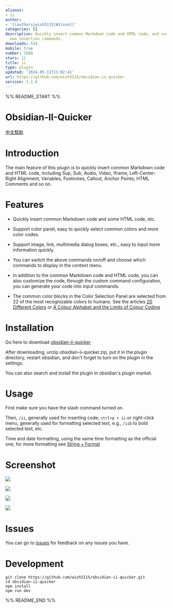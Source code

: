 ```yaml
---
aliases:
- ii
author:
- '[[authors/wish5115|Wilson]]'
categories: []
description: Quickly insert common Markdown code and HTML code, and customize your
  own insertion commands.
downloads: 534
mobile: true
number: 1680
stars: 11
title: ii
type: plugin
updated: '2024-05-11T11:02:41'
url: https://github.com/wish5115/obsidian-ii-quicker
version: 1.1.6
---
```


%% README_START %%

# Obsidian-II-Quicker

[中文帮助](https://github.com/wish5115/obsidian-ii-quicker/blob/main/README-zh.md)

# Introduction

The main feature of this plugin is to quickly insert common Markdown code and HTML code, including Sup, Sub, Audio, Video, Iframe, Left-Center-Right Alignment, Variables, Footnotes, Callout, Anchor Points, HTML Comments and so on.

# Features

- Quickly insert common Markdown code and some HTML code, etc.

- Support color panel, easy to quickly select common colors and more color codes.

- Support image, link, multimedia dialog boxes, etc., easy to input more information quickly.

- You can switch the above commands on/off and choose which commands to display in the context menu.

- In addition to the common Markdown code and HTML code, you can also customize the code, through the custom command configuration, you can generate your code into input commands.

- The common color blocks in the Color Selection Panel are selected from 22 of the most recognizable colors to humans. See the articles [20 Different Colors](https://zhuanlan.zhihu.com/p/508870810) or [A Colour Alphabet and the Limits of Colour Coding](https://www.researchgate.net/publication/237005166_A_Colour_Alphabet_and_the_Limits_of_Colour_Coding)

# Installation

Go here to download [obsidian-ii-quicker](https://github.com/wish5115/obsidian-ii-quicker/releases/)

After downloading, unzip obsidian-ii-quicker.zip, put it in the plugin directory, restart obsidian, and don't forget to turn on the plugin in the settings.

You can also search and install the plugin in obsidian's plugin market.

# Usage

First make sure you have the slash command turned on.

Then, `/ii`, generally used for inserting code; `ctrl+p + ii` or right-click menu, generally used for formatting selected text, e.g., `/iib` to bold selected text, etc.

Time and date formatting, using the same time formatting as the official one, for more formatting see [String + Format](https://momentjs.com/docs/#/parsing/string-format/)

# Screenshot

![](https://cdn.jsdelivr.net/gh/wish5115/obsidian-ii-quicker@main/assets/screenshots/list1.png)

![](https://cdn.jsdelivr.net/gh/wish5115/obsidian-ii-quicker@main/assets/screenshots/list2.png)

![](https://cdn.jsdelivr.net/gh/wish5115/obsidian-ii-quicker@main/assets/screenshots/image-modal.webp)

![](https://cdn.jsdelivr.net/gh/wish5115/obsidian-ii-quicker@main/assets/screenshots/context-menu.png)

# Issues

You can go to [issues](https://github.com/wish5115/obsidian-ii-quicker/issues) for feedback on any issues you have.

# Development

```
git clone https://github.com/wish5115/obsidian-ii-quicker.git
cd obsidian-ii-quicker
npm install
npm run dev

```


%% README_END %%